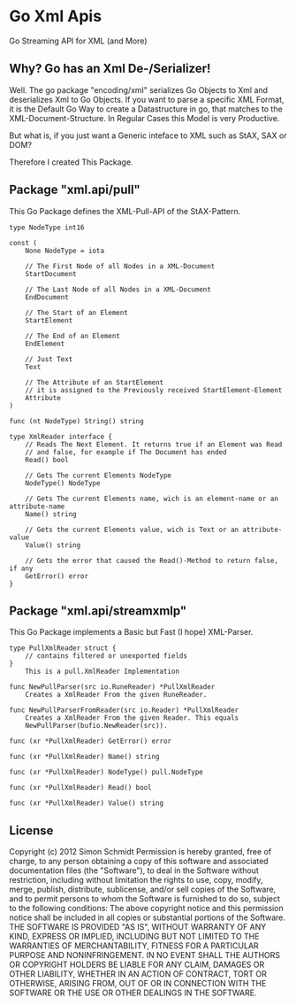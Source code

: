 Go Xml Apis
===========

Go Streaming API for XML (and More)

## Why? Go has an Xml De-/Serializer!

Well. The go package "encoding/xml" serializes Go Objects to Xml and deserializes Xml to Go Objects.
If you want to parse a specific XML Format, it is the Default Go Way to create a Datastructure in go, that matches to the
XML-Document-Structure. In Regular Cases this Model is very Productive.

But what is, if you just want a Generic inteface to XML such as StAX, SAX or DOM?

Therefore I created This Package.

## Package "xml.api/pull"

This Go Package defines the XML-Pull-API of the StAX-Pattern.

```
type NodeType int16

const (
    None NodeType = iota

    // The First Node of all Nodes in a XML-Document
    StartDocument

    // The Last Node of all Nodes in a XML-Document
    EndDocument

    // The Start of an Element
    StartElement

    // The End of an Element
    EndElement

    // Just Text
    Text

    // The Attribute of an StartElement
    // it is assigned to the Previously received StartElement-Element
    Attribute
)

func (nt NodeType) String() string

type XmlReader interface {
    // Reads The Next Element. It returns true if an Element was Read
    // and false, for example if The Document has ended
    Read() bool

    // Gets The current Elements NodeType
    NodeType() NodeType

    // Gets The current Elements name, wich is an element-name or an attribute-name
    Name() string

    // Gets the current Elements value, wich is Text or an attribute-value
    Value() string

    // Gets the error that caused the Read()-Method to return false, if any
    GetError() error
}
```

## Package "xml.api/streamxmlp"

This Go Package implements a Basic but Fast (I hope) XML-Parser.

```
type PullXmlReader struct {
    // contains filtered or unexported fields
}
    This is a pull.XmlReader Implementation

func NewPullParser(src io.RuneReader) *PullXmlReader
    Creates a XmlReader From the given RuneReader.

func NewPullParserFromReader(src io.Reader) *PullXmlReader
    Creates a XmlReader From the given Reader. This equals
    NewPullParser(bufio.NewReader(src)).

func (xr *PullXmlReader) GetError() error

func (xr *PullXmlReader) Name() string

func (xr *PullXmlReader) NodeType() pull.NodeType

func (xr *PullXmlReader) Read() bool

func (xr *PullXmlReader) Value() string
```

## License

Copyright (c) 2012 Simon Schmidt
Permission is hereby granted, free of charge, to any person obtaining a copy of this software and associated documentation files (the "Software"), to deal in the Software without restriction, including without limitation the rights to use, copy, modify, merge, publish, distribute, sublicense, and/or sell copies of the Software, and to permit persons to whom the Software is furnished to do so, subject to the following conditions:
The above copyright notice and this permission notice shall be included in all copies or substantial portions of the Software.
THE SOFTWARE IS PROVIDED "AS IS", WITHOUT WARRANTY OF ANY KIND, EXPRESS OR IMPLIED, INCLUDING BUT NOT LIMITED TO THE WARRANTIES OF MERCHANTABILITY, FITNESS FOR A PARTICULAR PURPOSE AND NONINFRINGEMENT. IN NO EVENT SHALL THE AUTHORS OR COPYRIGHT HOLDERS BE LIABLE FOR ANY CLAIM, DAMAGES OR OTHER LIABILITY, WHETHER IN AN ACTION OF CONTRACT, TORT OR OTHERWISE, ARISING FROM, OUT OF OR IN CONNECTION WITH THE SOFTWARE OR THE USE OR OTHER DEALINGS IN THE SOFTWARE.
